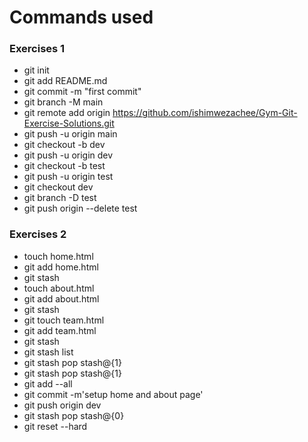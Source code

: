 # Commands used 

### Exercises 1
- git init
- git add README.md
- git commit -m "first commit"
- git branch -M main
- git remote add origin https://github.com/ishimwezachee/Gym-Git-Exercise-Solutions.git
- git push -u origin main
- git checkout -b dev
- git push -u origin dev
- git checkout -b test
- git push -u origin test
- git checkout dev
- git branch -D test
- git push origin --delete test

### Exercises 2

- touch home.html
- git add home.html
- git stash 
- touch about.html
- git add about.html
- git stash
- git touch team.html
- git add team.html
- git stash
- git stash list 
- git stash pop stash@{1}
- git stash pop stash@{1}
- git add --all
- git commit -m'setup home and about page'
- git push origin dev
- git stash pop stash@{0}
- git reset --hard
